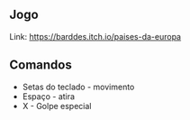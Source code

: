 ## Jogo
Link: https://barddes.itch.io/paises-da-europa

## Comandos

  * Setas do teclado - movimento
  * Espaço - atira
  * X - Golpe especial
